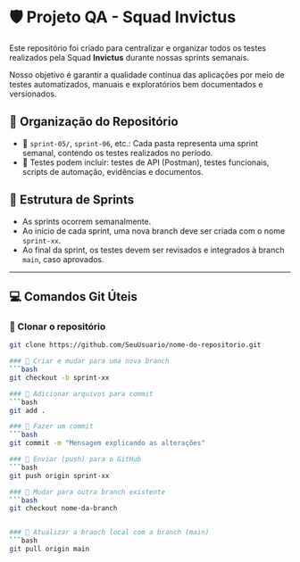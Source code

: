 # 🛡️ Projeto QA - Squad Invictus

Este repositório foi criado para centralizar e organizar todos os testes realizados pela Squad **Invictus** durante nossas sprints semanais.

Nosso objetivo é garantir a qualidade contínua das aplicações por meio de testes automatizados, manuais e exploratórios bem documentados e versionados.

## 🚀 Organização do Repositório

- 📂 `sprint-05/`, `sprint-06`, etc.: Cada pasta representa uma sprint semanal, contendo os testes realizados no período.
- 🧪 Testes podem incluir: testes de API (Postman), testes funcionais, scripts de automação, evidências e documentos.

## 📅 Estrutura de Sprints

- As sprints ocorrem semanalmente.
- Ao início de cada sprint, uma nova branch deve ser criada com o nome `sprint-xx`.
- Ao final da sprint, os testes devem ser revisados e integrados à branch `main`, caso aprovados.

---

## 💻 Comandos Git Úteis

### 🔄 Clonar o repositório
```bash
git clone https://github.com/SeuUsuario/nome-do-repositorio.git

### 🔄 Criar e mudar para uma nova branch
```bash
git checkout -b sprint-xx

### 🔄 Adicionar arquivos para commit
```bash
git add .

### 🔄 Fazer um commit
```bash
git commit -m "Mensagem explicando as alterações"

### 🔄 Enviar (push) para o GitHub
```bash
git push origin sprint-xx

### 🔄 Mudar para outra branch existente
```bash
git checkout nome-da-branch


### 🔄 Atualizar a branch local com a branch (main)
```bash
git pull origin main




